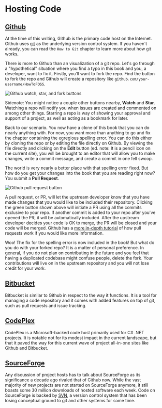 # Hosting Code

## [Github](github.com)

At the time of this writing, Github is the primary code host on the Internet. Github uses [git](git-scm.com) as the underlying version control system. If you haven't already, you can read the `How to Git` chapter to learn more about how git works.

There is more to Github than an visualization of a git repo. Let's go through a "hypothetical" situation where you find a typo in this book and you, a developer, want to fix it. Firstly, you'll want to fork the repo. Find the button to fork the repo and Github will create a repository like `github.com/your-username/HowToFOSS`.

![Github watch, star, and fork buttons](https://cloud.githubusercontent.com/assets/512416/4519766/815d1212-4cca-11e4-9174-5743d9dbdddb.PNG)

Sidenote: You might notice a couple other buttons nearby, **Watch** and **Star**. Watching a repo will notify you when issues are created and commented on among other things. Starring a repo is way of showing your approval and support of a project, as well as acting as a bookmark for later.

Back to our scenario. You now have a clone of this book that you can do nearly anything with. For now, you want more than anything to go and fix the chapter containing the egregious spelling error. You can do this either by cloning the repo or by editing the file directly on Github. By viewing the file directly and clicking on the **Edit** button (ed. note: It is a pencil icon on the current site), you will be brought to an editor that will allow you to make changes, write a commit message, and create a commit in one fell swoop.

The world is very nearly a better place with that spelling error fixed. But how do you get your changes into the book that you are reading right now? You submit a **Pull Request**.

![Github pull request button](https://cloud.githubusercontent.com/assets/512416/4519844/68624d42-4ccd-11e4-9072-f8b237d859c6.PNG)

A pull request, or PR, will let the upstream developer know that you have made changes that you would like to be included their repository. Clicking the green button shown above will initiate a PR using all the commits exclusive to your repo. If another commit is added to your repo after you've opened the PR, it will be automatically included. After the upstream developer decides your code is OK to merge, the PR will be closed and your code will be merged. Github has a [more in-depth tutorial](https://help.github.com/articles/using-pull-requests/) of how pull requests work if you would like more information.

Woo! The fix for the spelling error is now included in the book! But what do you do with your forked repo? It is a matter of personal preference. In general, if you do not plan on contributing in the future and you feel that having a duplicated codebase might confuse people, delete the fork. Your contributions will live on in the upstream repository and you will not lose credit for your work.

## [Bitbucket](bitbucket.org)

Bitbucket is similar to Github in respect to the way it functions. It is a tool for managing a code repository and it comes with added features on top of git, such as pull requests and issue tracking.

## [CodePlex](codeplex.com)

CodePlex is a Microsoft-backed code host primarily used for C# .NET projects. It is notable not for its modest impact in the current landscape, but that it paved the way for this current wave of project all-in-one sites like Github and Bitbucket. 

## [SourceForge](sourceforge.net)

Any discussion of project hosts has to talk about SourceForge as its significance a decade ago rivaled that of Github now. While the vast majority of new projects are not started on SourceForge anymore, it still boasts some 30 million downloads of hosted software each week. Code on SourceForge is backed by [SVN](https://subversion.apache.org/), a version control system that has been losing conceptual ground to git and other systems for some time.
